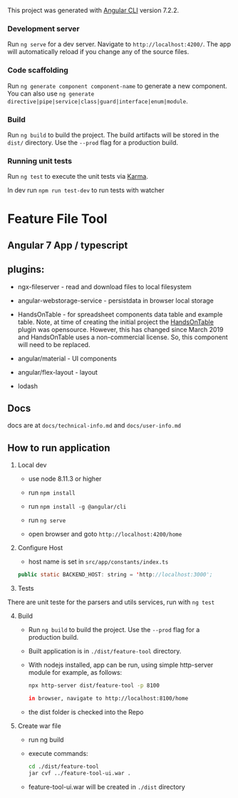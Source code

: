 This project was generated with [Angular CLI](https://github.com/angular/angular-cli) version 7.2.2.

### Development server

Run `ng serve` for a dev server. Navigate to `http://localhost:4200/`. The app will automatically reload if you change any of the source files.

### Code scaffolding

Run `ng generate component component-name` to generate a new component. You can also use `ng generate directive|pipe|service|class|guard|interface|enum|module`.

### Build

Run `ng build` to build the project. The build artifacts will be stored in the `dist/` directory. Use the `--prod` flag for a production build.

### Running unit tests

Run `ng test` to execute the unit tests via [Karma](https://karma-runner.github.io).

In dev run `npm run test-dev` to run tests with watcher


# Feature File Tool

## Angular 7 App / typescript

## plugins:
* ngx-fileserver - read and download files to local filesystem

* angular-webstorage-service - persistdata in browser local storage

* HandsOnTable - for spreadsheet components data table and example table.  Note, at time of creating the initial project the [HandsOnTable](https://handsontable.com/) plugin was opensource.  However, this has changed since March 2019 and HandsOnTable uses a non-commercial license.  So, this component will need to be replaced.

* angular/material - UI components

* angular/flex-layout - layout

* lodash

## Docs

docs are at `docs/technical-info.md` and `docs/user-info.md`

## How to run application

1. Local dev

    * use node 8.11.3 or higher

    * run `npm install`

    * run `npm install -g @angular/cli`

    * run `ng serve`

    * open browser and goto `http://localhost:4200/home`

2. Configure Host

    * host name is set in `src/app/constants/index.ts`

    ```java
    public static BACKEND_HOST: string = 'http://localhost:3000';
    ```

3. Tests

There are unit teste for the parsers and utils services, run with `ng test`

4. Build
    * Run `ng build` to build the project.  Use the `--prod` flag for a production build.

    * Built application is in `./dist/feature-tool` directory.

    * With nodejs installed, app can be run, using simple http-server module for example, as follows:

        ```bash
        npx http-server dist/feature-tool -p 8100

        in browser, navigate to http://localhost:8100/home
        ```
    * the dist folder is checked into the Repo

5. Create war file 
    * run ng build

    * execute commands:

        ```bash
        cd ./dist/feature-tool
        jar cvf ../feature-tool-ui.war .
        ```
    
    * feature-tool-ui.war will be created in `./dist` directory